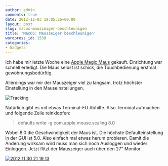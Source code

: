 ```yaml
---
author: admin
comments: true
date: 2012-12-03 19:05:26+00:00
layout: post
slug: macos-mauszeiger-beschleunigen
title: 'MacOS: Mauszeiger beschleunigen'
wordpress_id: 1538
categories:
- Gadgets
---
```


Ich habe mir letzte Woche eine [Apple Magic Maus](http://www.amazon.de/gp/product/B002NX0M8C/ref=as_li_ss_tl?ie=UTF8&camp=1638&creative=19454&creativeASIN=B002NX0M8C&linkCode=as2&tag=ekiwide0b-21) gekauft. Einrichtung war schnell erledigt. Die Maus selbst ist schick, die Touchbedienung erstmal gewöhnungsbedürftig. 




Allerdings war mir der Mauszeiger viel zu langsam, trotz höchster Einstellung in den Mauseinstellungen.




![Tracking](http://andydunkel.net/assets/uploads/2012/12/Tracking.png)




Natürlich gibt es mit etwas Terminal-FU Abhilfe. Also Terminal aufmachen und folgende Zeile reinklopfen:




> 

> 
> defaults write -g com.apple.mouse.scaling 8.0
> 
> 





Wobei 8.0 die Geschwindigkeit der Maus ist. Die höchste Defaulteinstellung in der GUI ist 5.0. Also einfach mal etwas herum probieren. Damit die Änderung wirksam wird muss man sich noch Ausloggen und wieder Einloggen. Jetzt flitzt der Mauszeiger auch über den 27" Monitor. 




[![2012 11 30 21 19 13](http://andydunkel.net/assets/uploads/2012/12/2012-11-30-21.19.13.jpg)](http://www.amazon.de/gp/product/B002NX0M8C/ref=as_li_ss_tl?ie=UTF8&camp=1638&creative=19454&creativeASIN=B002NX0M8C&linkCode=as2&tag=ekiwide0b-21)
